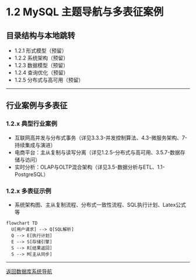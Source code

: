 # 1.2 MySQL 主题导航与多表征案例

## 目录结构与本地跳转

- 1.2.1 形式模型（预留）
- 1.2.2 系统架构（预留）
- 1.2.3 数据模型（预留）
- 1.2.4 查询优化（预留）
- 1.2.5 分布式与高可用（预留）

---

## 行业案例与多表征

### 1.2.x 典型行业案例
- 互联网高并发与分布式事务（详见3.3.3-并发控制算法、4.3-微服务架构、7-持续集成与演进）
- 电商平台：主从复制与读写分离（详见1.2.5-分布式与高可用、3.5.7-数据存储与访问）
- 实时分析：OLAP与OLTP混合架构（详见3.5-数据分析与ETL、1.1-PostgreSQL）

### 1.2.x 多表征示例
- 系统架构图、主从复制流程、分布式一致性流程、SQL执行计划、Latex公式等

```mermaid
flowchart TD
  U[用户请求] --> Q[SQL解析]
  Q --> E[执行计划]
  E --> S[存储引擎]
  S --> R[结果返回]
  S --> M[主从同步]
```

---

[返回数据库系统导航](../README.md) 